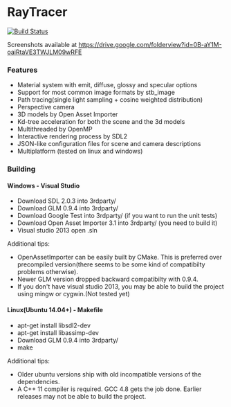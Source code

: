 # RayTracer #

[![Build Status](https://travis-ci.org/nikolaydio/raytracer.svg?branch=master)](https://travis-ci.org/nikolaydio/raytracer)

Screenshots available at https://drive.google.com/folderview?id=0B-aY1M-oaiRtaVE3TWJLM09wRFE

### Features ###
 * Material system with emit, diffuse, glossy and specular options
 * Support for most common image formats by stb_image
 * Path tracing(single light sampling + cosine weighted distribution)
 * Perspective camera
 * 3D models by Open Asset Importer
 * Kd-tree acceleration for both the scene and the 3d models
 * Multithreaded by OpenMP
 * Interactive rendering process by SDL2
 * JSON-like configuration files for scene and camera descriptions
 * Multiplatform (tested on linux and windows)



### Building ###

#### Windows - Visual Studio ####
 * Download SDL 2.0.3 into 3rdparty/
 * Download GLM 0.9.4 into 3rdparty/
 * Download Google Test into 3rdparty/ (if you want to run the unit tests)
 * Download Open Asset Importer 3.1 into 3rdparty/ (you need to build it)
 * Visual studio 2013 open .sln

Additional tips:
 * OpenAssetImporter can be easily built by CMake. This is preferred over precompiled version(there seems to be some kind of compatibilty problems otherwise).
 * Newer GLM version dropped backward compatibilty with 0.9.4.
 * If you don't have visual studio 2013, you may be able to build the project using mingw or cygwin.(Not tested yet)

#### Linux(Ubuntu 14.04+) - Makefile ####
 * apt-get install libsdl2-dev
 * apt-get install libassimp-dev
 * Download GLM 0.9.4 into 3rdparty/
 * make

Additional tips:
 * Older ubuntu versions ship with old incompatible versions of the dependencies.
 * A C++ 11 compiler is required. GCC 4.8 gets the job done. Earlier releases may not be able to build the project.
